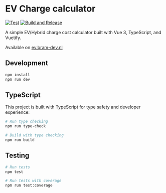 # EV Charge calculator

[![Test](https://github.com/bram2202/charge-calculator/actions/workflows/test.yml/badge.svg)](https://github.com/bram2202/charge-calculator/actions/workflows/test.yml)
[![Build and Release](https://github.com/bram2202/charge-calculator/actions/workflows/docker.yml/badge.svg)](https://github.com/bram2202/charge-calculator/actions/workflows/docker.yml)


A simple EV/Hybrid charge cost calculator built with Vue 3, TypeScript, and Vuetify.

Available on [ev.bram-dev.nl](https://ev.bram-dev.nl)
## Development

```bash
npm install
npm run dev
```

## TypeScript

This project is built with TypeScript for type safety and developer experience:

```bash
# Run type checking
npm run type-check

# Build with type checking
npm run build
```

## Testing

```bash
# Run tests
npm test

# Run tests with coverage
npm run test:coverage
```

